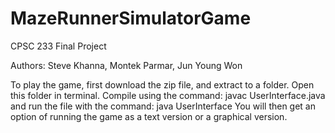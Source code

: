 # MazeRunnerSimulatorGame
CPSC 233 Final Project

Authors: Steve Khanna, Montek Parmar, Jun Young Won


To play the game, first download the zip file, and extract to a folder. Open this folder in terminal. 
Compile using the command: javac UserInterface.java
and run the file with the command: java UserInterface
You will then get an option of running the game as a text version or a graphical version. 
